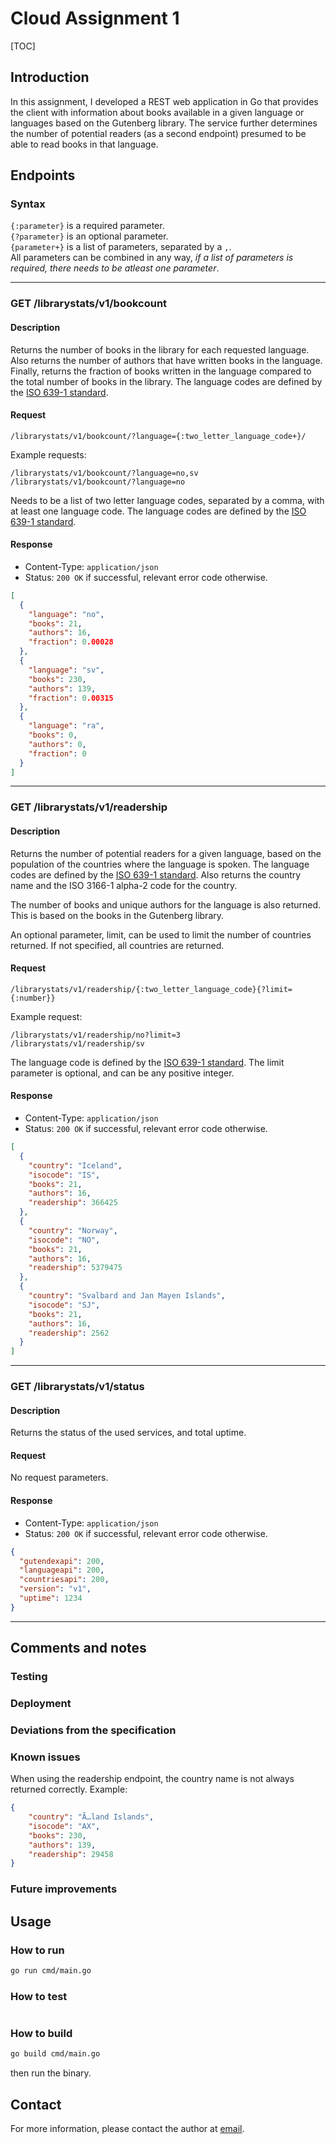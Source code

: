 # Cloud Assignment 1

[TOC]

## Introduction

<p>
In this assignment, I developed a REST web application in Go that provides the client with information about books 
available in a given language or languages based on the Gutenberg library. The service further determines the number 
of potential readers (as a second endpoint) presumed to be able to read books in that language.
</p>

## Endpoints

### Syntax

`{:parameter}` is a required parameter. <br>
`{?parameter}` is an optional parameter. <br>
`{parameter+}` is a list of parameters, separated by a `,`. <br>
All parameters can be combined in any way, _if a list of parameters is required, there needs to be atleast one
parameter_.

---

### GET /librarystats/v1/bookcount

#### Description

<p>
Returns the number of books in the library for each requested language.
Also returns the number of authors that have written books in the language.
Finally, returns the fraction of books written in the language compared to the total number of books in the library.
The language codes are defined by the <a href="https://en.wikipedia.org/wiki/List_of_ISO_639_language_codes">ISO 639-1 standard</a>.
</p>

#### Request

```
/librarystats/v1/bookcount/?language={:two_letter_language_code+}/
```

Example requests:

```
/librarystats/v1/bookcount/?language=no,sv
/librarystats/v1/bookcount/?language=no
```

<p>
Needs to be a list of two letter language codes, separated by a comma, with at least one language code.
The language codes are defined by the <a href="https://en.wikipedia.org/wiki/List_of_ISO_639_language_codes"> ISO 639-1 standard</a>.
</p>

#### Response

* Content-Type: `application/json`
* Status: `200 OK` if successful, relevant error code otherwise.

```json
[
  {
    "language": "no",
    "books": 21,
    "authors": 16,
    "fraction": 0.00028
  },
  {
    "language": "sv",
    "books": 230,
    "authors": 139,
    "fraction": 0.00315
  },
  {
    "language": "ra",
    "books": 0,
    "authors": 0,
    "fraction": 0
  }
]
```

---

### GET /librarystats/v1/readership

#### Description

<p>
Returns the number of potential readers for a given language, based on the population of the countries where the language is spoken.
The language codes are defined by the <a href="https://en.wikipedia.org/wiki/List_of_ISO_639_language_codes">ISO 639-1 standard</a>. 
Also returns the country name and the ISO 3166-1 alpha-2 code for the country.
</p>
<p>
The number of books and unique authors for the language is also returned. This is based on the books in the Gutenberg library.
</p>
<p>
An optional parameter, limit, can be used to limit the number of countries returned. If not specified, all countries are returned.
</p>

#### Request

```
/librarystats/v1/readership/{:two_letter_language_code}{?limit={:number}}
```

Example request:

```
/librarystats/v1/readership/no?limit=3
/librarystats/v1/readership/sv
```

<p>
The language code is defined by the <a href="https://en.wikipedia.org/wiki/List_of_ISO_639_language_codes">ISO 639-1 standard</a>. The limit parameter is optional, and can be any positive
integer.
</p>

#### Response

* Content-Type: `application/json`
* Status: `200 OK` if successful, relevant error code otherwise.

```json
[
  {
    "country": "Iceland",
    "isocode": "IS",
    "books": 21,
    "authors": 16,
    "readership": 366425
  },
  {
    "country": "Norway",
    "isocode": "NO",
    "books": 21,
    "authors": 16,
    "readership": 5379475
  },
  {
    "country": "Svalbard and Jan Mayen Islands",
    "isocode": "SJ",
    "books": 21,
    "authors": 16,
    "readership": 2562
  }
]
```

---

### GET /librarystats/v1/status

#### Description

<p>
Returns the status of the used services, and total uptime.
</p>

#### Request

<p>
No request parameters.
</p>

#### Response

* Content-Type: `application/json`
* Status: `200 OK` if successful, relevant error code otherwise.

```json
{
  "gutendexapi": 200,
  "languageapi": 200,
  "countriesapi": 200,
  "version": "v1",
  "uptime": 1234
}
```

---

## Comments and notes

### Testing

### Deployment

### Deviations from the specification

### Known issues

When using the readership endpoint, the country name is not always returned correctly. Example:

```json
{
    "country": "Ã…land Islands",
    "isocode": "AX",
    "books": 230,
    "authors": 139,
    "readership": 29458
}
```

### Future improvements

## Usage

### How to run

```bash
go run cmd/main.go
```

### How to test

```bash

```

### How to build

```bash
go build cmd/main.go
```

then run the binary.

## Contact

For more information, please contact the author at [email](mailto:erbj@stud.ntnu.no).
